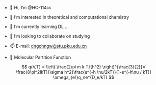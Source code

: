 - 👋 Hi, I’m @HC-114cs
- 👀 I’m interested in theoretical and computational chemistry
- 🌱 I’m currently learning DL ...
- 💞️ I’m looking to collaborate on studying
- 📫 E-mail: dngchngw@stu.pku.edu.cn
- 🎇 Molecular Partition Function
  
  $$
  q(V,T) = \left( \frac{2\pi m k T}{h^2} \right)^{\frac{3}{2}}V \frac{8\pi^2IkT}{\sigma h^2}\frac{e^{-h \nu/2kT}}{1-e^{-h\nu / kT}} \omega_{e1}q_ne^{D_e/kT}
  $$
  
<!---
HC-114cs/HC-114cs is a ✨ special ✨ repository because its `README.md` (this file) appears on your GitHub profile.
You can click the Preview link to take a look at your changes.
--->

